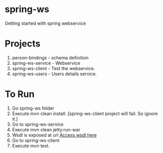 spring-ws
=================

Getting started with spring webservice

Projects
==================
1. person-bindings - schema definition
2. spring-ws-service - Webservice
3. spring-ws-client - Test the webservice.
4. spring-ws-users - Users details service.


To Run
=================
1. Go spring-ws folder
2. Execute mvn clean install. [spring-ws-client project will fail. So ignore it.]
3. Go to spring-ws-service
4. Execute mvn clean jetty:run-war
5. Wsdl is exposed at url <a href="http://localhost:8080/spring-ws-service/personService/person.wsdl">Access wsdl here</a>
6. Go to spring-ws-client
7. Execute mvn test.
